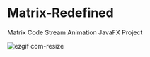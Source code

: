 # Matrix-Redefined
Matrix Code Stream Animation JavaFX Project

![ezgif com-resize](https://user-images.githubusercontent.com/33639948/71449363-c6db7600-275b-11ea-941b-dbb2f134f1d6.gif)
